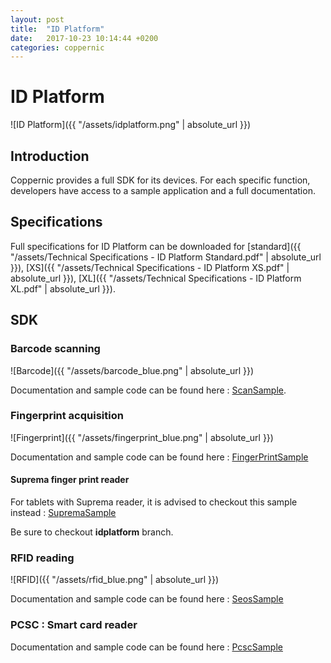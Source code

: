 ```yaml
---
layout: post
title:  "ID Platform"
date:   2017-10-23 10:14:44 +0200
categories: coppernic
---
```


ID Platform
===========

![ID Platform]({{ "/assets/idplatform.png" | absolute_url }})

Introduction
------------

Coppernic provides a full SDK for its devices. For each specific function, developers have access to a sample application and a full documentation.

Specifications
--------------
Full specifications for ID Platform can be downloaded for [standard]({{ "/assets/Technical Specifications - ID Platform Standard.pdf" | absolute_url }}), [XS]({{ "/assets/Technical Specifications - ID Platform XS.pdf" | absolute_url }}), [XL]({{ "/assets/Technical Specifications - ID Platform XL.pdf" | absolute_url }}). 


SDK
---

### Barcode scanning

![Barcode]({{ "/assets/barcode_blue.png" | absolute_url }})

Documentation and sample code can be found here : [ScanSample](https://github.com/Coppernic/ScanSample).

### Fingerprint acquisition

![Fingerprint]({{ "/assets/fingerprint_blue.png" | absolute_url }})

Documentation and sample code can be found here : [FingerPrintSample](https://github.com/Coppernic/FingerPrintSample)

#### Suprema finger print reader

For tablets with Suprema reader, it is advised to checkout this sample instead : [SupremaSample](git@github.com:Coppernic/SupremaSample.git)

Be sure to checkout **idplatform** branch.

### RFID reading

![RFID]({{ "/assets/rfid_blue.png" | absolute_url }})

Documentation and sample code can be found here : [SeosSample](https://github.com/Coppernic/SeosSample/wiki)

### PCSC : Smart card reader

Documentation and sample code can be found here : [PcscSample](https://github.com/Coppernic/PcscSample)
